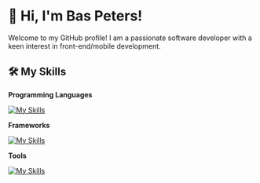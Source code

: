 # 👋 Hi, I'm Bas Peters!

Welcome to my GitHub profile! I am a passionate software developer with a keen interest in front-end/mobile development. 

## 🛠️ My Skills

**Programming Languages**

[![My Skills](https://skillicons.dev/icons?i=ts,js,html,css,dart,kotlin,java,mysql)]()

**Frameworks**

[![My Skills](https://skillicons.dev/icons?i=react,vue,graphql,tailwind,flutter,androidstudio,spring,md,nodejs)]()

**Tools**

[![My Skills](https://skillicons.dev/icons?i=idea,webstorm,git,gitlab,github,githubactions,docker,postman,figma)]()
